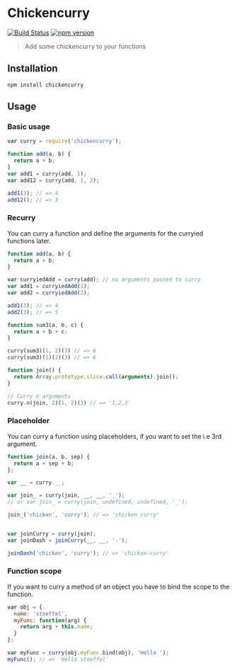 Chickencurry
============
[![Build Status](https://travis-ci.org/stoeffel/chickencurry.svg)](https://travis-ci.org/stoeffel/chickencurry) [![npm version](https://badge.fury.io/js/chickencurry.svg)](http://badge.fury.io/js/chickencurry)
> Add some chickencurry to your functions

Installation
------------

`npm install chickencurry`

Usage
-----

### Basic usage

```js
var curry = require('chickencurry');

function add(a, b) {
  return a + b;
}
var add1 = curry(add, 1);
var add12 = curry(add, 1, 2);

add1(3); // => 4
add12(); // => 3
```

### Recurry

You can curry a function and define the arguments for the curryied functions later.

```js
function add(a, b) {
  return a + b;
}

var curryiedAdd = curry(add); // no arguments passed to curry
var add1 = curryiedAdd(1);
var add2 = curryiedAdd(2);

add1(3); // => 4
add2(3); // => 5

function sum3(a, b, c) {
  return a + b + c;
}

curry(sum3)(1, 2)(3) // => 6
curry(sum3)(1)(2)(3) // => 6

function join() {
  return Array.prototype.slice.call(arguments).join();
}

// Curry n arguments
curry.n(join, 2)(1, 2)(3) // => '1,2,3'
```

### Placeholder

You can curry a function using placeholders, if you want to set the i.e 3rd argument.

```js
function join(a, b, sep) {
  return a + sep + b;
};

var __ = curry.__;

var join_ = curry(join, __, __, '_'); 
// or var join_ = curry(join, undefined, undefined, '_'); 

join_('chicken', 'curry'); // => 'chicken_curry'


var joinCurry = curry(join); 
var joinDash = joinCurry(__, __, '-');

joinDash('chicken', 'curry'); // => 'chicken-curry'
```

### Function scope

If you want to curry a method of an object you have to bind the scope to the function.

```js
var obj = {
  name: 'stoeffel',
  myFunc: function(arg) {
    return arg + this.name;
  }
};

var myFunc = curry(obj.myFunc.bind(obj), 'Hello ');
myFunc(); // => 'Hello stoeffel'
```
